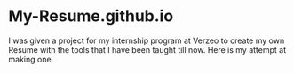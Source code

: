 # My-Resume.github.io
I was given a project for my internship program at Verzeo to create my own Resume with the tools that I have been taught till now.
Here is my attempt at making one.
